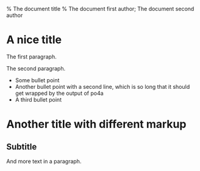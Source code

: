 % The document title
% The document first author; The document second author

A nice title
============

The first paragraph.

The second paragraph.

 * Some bullet point
 * Another bullet point with a second line, which is so long that it should
   get wrapped by the output of po4a
 * A third bullet point

# Another title with different markup

## Subtitle

And more text in a paragraph.
